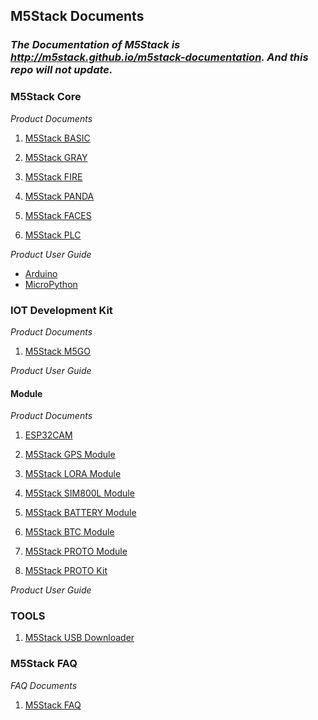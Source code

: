 ## M5Stack Documents

### *The Documentation of M5Stack is http://m5stack.github.io/m5stack-documentation. And this repo will not update.*

### M5Stack Core 

*Product Documents*

1. [M5Stack BASIC](https://github.com/watson8544/M5Stack-UserGuide/blob/master/M5Stack-BASIC.md)

2. [M5Stack GRAY](https://github.com/watson8544/M5Stack-UserGuide/blob/master/M5Stack-GRAY.md)

3. [M5Stack FIRE](https://github.com/watson8544/M5Stack-UserGuide/blob/master/M5Stack-FIRE.md)

4. [M5Stack PANDA](https://github.com/watson8544/M5Stack-UserGuide/blob/master/M5Stack-PANDA.md)

5. [M5Stack FACES](https://github.com/watson8544/M5Stack-UserGuide/blob/master/M5Stack-FACES.md)

6. [M5Stack PLC](https://github.com/watson8544/M5Stack-UserGuide/blob/master/M5Stack-PLC-Module.md)

*Product User Guide*

   + [Arduino](https://github.com/watson8544/M5Stack-UserGuide/blob/master/M5Stack-Core-Arduino_Getting_Started.md)
   + [MicroPython](https://github.com/watson8544/M5Stack-UserGuide/blob/master/M5Stack-MicroPython_Getting_Started.md)

### IOT Development Kit

*Product Documents*

1. [M5Stack M5GO](https://github.com/watson8544/M5Stack-UserGuide/blob/master/M5GO/M5Stack-M5GO.md)

*Product User Guide*


#### Module

*Product Documents*

1. [ESP32CAM](https://github.com/watson8544/M5Stack-UserGuide/blob/master/ESP32CAM.md)

2. [M5Stack GPS Module](https://github.com/watson8544/M5Stack-UserGuide/blob/master/M5Stack-GPS-Module.md)

3. [M5Stack LORA Module](https://github.com/watson8544/M5Stack-UserGuide/blob/master/M5Stack-LORA-Module.md)

4. [M5Stack SIM800L Module](https://github.com/watson8544/M5Stack-UserGuide/blob/master/M5Stack-SIM800-Module.md)

5. [M5Stack BATTERY Module](https://github.com/watson8544/M5Stack-UserGuide/blob/master/M5Stack-BATTERY-Module.md)

6. [M5Stack BTC Module](https://github.com/watson8544/M5Stack-UserGuide/blob/master/M5Stack-BTC-Module.md)

7. [M5Stack PROTO Module](https://github.com/watson8544/M5Stack-UserGuide/blob/master/M5Stack-PROTO-Module.md)

8. [M5Stack PROTO Kit](https://github.com/watson8544/M5Stack-UserGuide/blob/master/M5Stack-PROTO-Kit.md)

*Product User Guide*

### TOOLS

1. [M5Stack USB Downloader](https://github.com/watson8544/M5Stack-UserGuide/blob/master/TOOLS_DOCS/M5Stack-USB-Downloader.md)

### M5Stack FAQ

*FAQ Documents*

1. [M5Stack FAQ](https://github.com/watson8544/M5Stack-FAQ)




